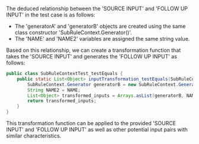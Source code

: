 The deduced relationship between the 'SOURCE INPUT' and 'FOLLOW UP INPUT' in the test case is as follows:
- The 'generatorA' and 'generatorB' objects are created using the same class constructor 'SubRuleContext.Generator()'.
- The 'NAME' and 'NAME2' variables are assigned the same string value.

Based on this relationship, we can create a transformation function that takes the 'SOURCE INPUT' and generates the 'FOLLOW UP INPUT' as follows:

```java
public class SubRuleContextTest_testEquals {
    public static List<Object> inputTransformation_testEquals(SubRuleContext.Generator generatorA, String NAME) {
        SubRuleContext.Generator generatorB = new SubRuleContext.Generator();
        String NAME2 = NAME;
        List<Object> transformed_inputs = Arrays.asList(generatorB, NAME2);
        return transformed_inputs;
    }
}
```

This transformation function can be applied to the provided 'SOURCE INPUT' and 'FOLLOW UP INPUT' as well as other potential input pairs with similar characteristics.